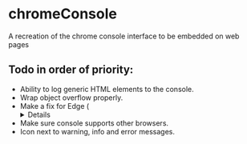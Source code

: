 # chromeConsole
A recreation of the chrome console interface to be embedded on web pages





## Todo in order of priority:


* Ability to log generic HTML elements to the console.
* Wrap object overflow properly.
* Make a fix for Edge (<details> not implemented).
* Make sure console supports other browsers.
* Icon next to warning, info and error messages.
